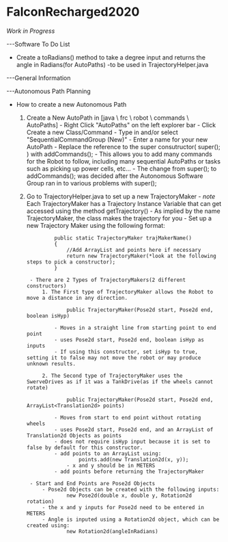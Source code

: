 # FalconRecharged2020

*Work in Progress*

---Software To Do List

  - Create a toRadians() method to take a degree input and returns the angle in Radians(for AutoPaths)
        -to be used in TrajectoryHelper.java

---General Information



---Autonomous Path Planning

  - How to create a new Autonomous Path
    
    1. Create a New AutoPath in [java \ frc \ robot \ commands \ AutoPaths]
            - Right Click "AutoPaths" on the left explorer bar
            - Click Create a new Class/Command
            - Type in and/or select "SequentialCommandGroup (New)"
            - Enter a name for your new AutoPath
            - Replace the reference to the super consutructor( super(); ) with addCommands();
                - This allows you to add many commands for the Robot to follow,
                  including many sequential AutoPaths or tasks such as 
                  picking up power cells, etc...
                - The change from super(); to addCommands(); was decided after
                  the Autonomous Software Group ran in to various problems with super();
    2. Go to TrajectoryHelper.java to set up a new TrajectoryMaker
            - *note* Each TrajectoryMaker has a Trajectory Instance Variable that can get accessed
              using the method getTrajectory()
            - As implied by the name TrajectoryMaker, the class makes the trajectory for you
            - Set up a new Trajectory Maker using the following format:

                    public static TrajectoryMaker trajMakerName()
                    {
                        //Add ArrayList and points here if necessary
                        return new TrajectoryMaker(*look at the following steps to pick a constructor);
                    }

            - There are 2 Types of TrajectoryMakers(2 different constructors)
                1. The First type of TrajectoryMaker allows the Robot to move a distance in any direction.

                        public TrajectoryMaker(Pose2d start, Pose2d end, boolean isHyp)

                    - Moves in a straight line from starting point to end point
                    - uses Pose2d start, Pose2d end, boolean isHyp as inputs
                    - If using this constructor, set isHyp to true, setting it to false may not move the robot or may produce unknown results.

                2. The Second type of TrajectoryMaker uses the SwerveDrives as if it was a TankDrive(as if the wheels cannot rotate)

                        public TrajectoryMaker(Pose2d start, Pose2d end, ArrayList<Translation2d> points)

                    - Moves from start to end point without rotating wheels
                    - uses Pose2d start, Pose2d end, and an ArrayList of Translation2d Objects as points
                    - does not require isHyp input because it is set to false by default for this constructor.
                    - add points to an ArrayList using:
                            points.add(new Translation2d(x, y));
                        - x and y should be in METERS
                    - add points before returning the TrajectoryMaker

            - Start and End Points are Pose2d Objects
                - Pose2d Objects can be created with the following inputs:
                        new Pose2d(double x, double y, Rotation2d rotation)
                - the x and y inputs for Pose2d need to be entered in METERS
                - Angle is inputed using a Rotation2d object, which can be created using:
                        new Rotation2d(angleInRadians)
                


